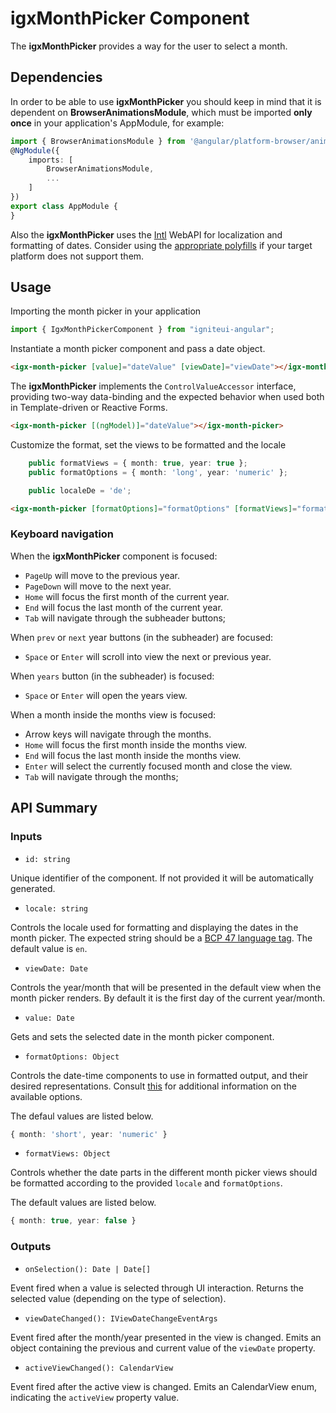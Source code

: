 # igxMonthPicker Component

The **igxMonthPicker** provides a way for the user to select a month.


## Dependencies
In order to be able to use **igxMonthPicker** you should keep in mind that it is dependent on **BrowserAnimationsModule**,
which must be imported **only once** in your application's AppModule, for example:
```typescript
import { BrowserAnimationsModule } from '@angular/platform-browser/animations';
@NgModule({
	imports: [
        BrowserAnimationsModule,
        ...
	]
})
export class AppModule {
}
```
Also the **igxMonthPicker** uses the [Intl](https://developer.mozilla.org/en-US/docs/Web/JavaScript/Reference/Global_Objects/DateTimeFormat) WebAPI for localization and formatting of dates. Consider using the [appropriate polyfills](https://github.com/andyearnshaw/Intl.js/) if your target platform does not support them.


## Usage

Importing the month picker in your application
```typescript
import { IgxMonthPickerComponent } from "igniteui-angular";
```

Instantiate a month picker component and pass a date object.
```html
<igx-month-picker [value]="dateValue" [viewDate]="viewDate"></igx-month-picker>
```

The **igxMonthPicker** implements the `ControlValueAccessor` interface, providing two-way data-binding
and the expected behavior when used both in Template-driven or Reactive Forms.
```html
<igx-month-picker [(ngModel)]="dateValue"></igx-month-picker>
```

Customize the format, set the views to be formatted and the locale
```typescript
    public formatViews = { month: true, year: true };
    public formatOptions = { month: 'long', year: 'numeric' };

    public localeDe = 'de';
```

```html
<igx-month-picker [formatOptions]="formatOptions" [formatViews]="formatViews" [locale]="localeDe"></igx-month-picker>
```

### Keyboard navigation
When the **igxMonthPicker** component is focused:
- `PageUp` will move to the previous year.
- `PageDown` will move to the next year.
- `Home` will focus the first month of the current year.
- `End` will focus the last month of the current year.
- `Tab` will navigate through the subheader buttons;

When `prev` or `next` year buttons (in the subheader) are focused:
- `Space` or `Enter` will scroll into view the next or previous year.

When `years` button (in the subheader) is focused:
- `Space` or `Enter` will open the years view.

When a month inside the months view is focused:
- Arrow keys will navigate through the months.
- `Home` will focus the first month inside the months view.
- `End` will focus the last month inside the months view.
- `Enter` will select the currently focused month and close the view.
- `Tab` will navigate through the months;


## API Summary

### Inputs

- `id: string`

Unique identifier of the component. If not provided it will be automatically generated.

- `locale: string`

Controls the locale used for formatting and displaying the dates in the month picker.
The expected string should be a [BCP 47 language tag](http://tools.ietf.org/html/rfc5646).
The default value is `en`.

- `viewDate: Date`

Controls the year/month that will be presented in the default view when the month picker renders. By default it is the first day of the current year/month.

- `value: Date`

Gets and sets the selected date in the month picker component.

- `formatOptions: Object`

Controls the date-time components to use in formatted output, and their desired representations.
Consult [this](https://developer.mozilla.org/en-US/docs/Web/JavaScript/Reference/Global_Objects/DateTimeFormat)
for additional information on the available options.

The defaul values are listed below.
```typescript
{ month: 'short', year: 'numeric' }
```

- `formatViews: Object`

Controls whether the date parts in the different month picker views should be formatted according to the provided
`locale` and `formatOptions`.

The default values are listed below.
```typescript
{ month: true, year: false }
```

### Outputs

- `onSelection(): Date | Date[]`

Event fired when a value is selected through UI interaction.
Returns the selected value (depending on the type of selection).

- `viewDateChanged(): IViewDateChangeEventArgs`

Event fired after the month/year presented in the view is changed.
Emits an object containing the previous and current value of the `viewDate` property.

- `activeViewChanged(): CalendarView`

Event fired after the active view is changed.
Emits an CalendarView enum, indicating the `activeView` property value.
